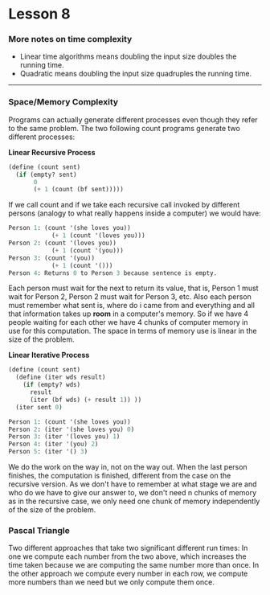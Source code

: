 # Lesson 8

### More notes on time complexity

- Linear time algorithms means doubling the input size doubles the running time.
- Quadratic means doubling the input size quadruples the running time.


___
### Space/Memory Complexity

Programs can actually generate different processes even though they refer to the same problem. The two following count programs generate two different processes: 

**Linear Recursive Process**

```scheme
(define (count sent) 
  (if (empty? sent)
       0
       (+ 1 (count (bf sent)))))
```
If we call count and if we take each recursive call invoked by different persons (analogy to what really happens inside a computer) we would have:
```scheme
Person 1: (count '(she loves you))
            (+ 1 (count '(loves you)))
Person 2: (count '(loves you))
            (+ 1 (count '(you)))
Person 3: (count '(you))
            (+ 1 (count '()))
Person 4: Returns 0 to Person 3 because sentence is empty.
```

Each person must wait for the next to return its value, that is, Person 1 must wait for Person 2, Person 2 must wait for Person 3, etc.
Also each person must remember what sent is, where do i came from and everything and all that information takes up **room**  in a computer's memory.
So if we have 4 people waiting for each other we have 4 chunks of computer memory in use for this computation. 
The space in terms of memory use is linear in the size of the problem.

**Linear Iterative Process**
```scheme
(define (count sent)
  (define (iter wds result)
    (if (empty? wds)
      result
      (iter (bf wds) (+ result 1)) ))
  (iter sent 0) 
```

```scheme
Person 1: (count '(she loves you))
Person 2: (iter '(she loves you) 0)
Person 3: (iter '(loves you) 1)
Person 4: (iter '(you) 2)
Person 5: (iter '() 3)
```
We do the work on the way in, not on the way out. When the last person finishes, the computation is finished, different from the case on the recursive version. As we don't have to remember at what stage we are and who do we have to give our answer to, we don't need n chunks of memory as in the recursive case, we only need one chunk of memory independently of the size of the problem. 

### Pascal Triangle

Two different approaches that take two significant different run times:
In one we compute each number from the two above, which increases the time taken because we are computing the same number more than once. In the other approach we compute every number in each row, we compute more numbers than we need but we only compute them once. 




